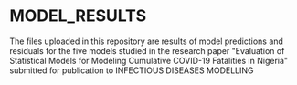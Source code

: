 # MODEL_RESULTS
The files uploaded in this repository are results of model predictions and residuals for the five models studied in the research paper "Evaluation of Statistical Models for Modeling Cumulative COVID-19 Fatalities in Nigeria" submitted for publication to INFECTIOUS DISEASES MODELLING

